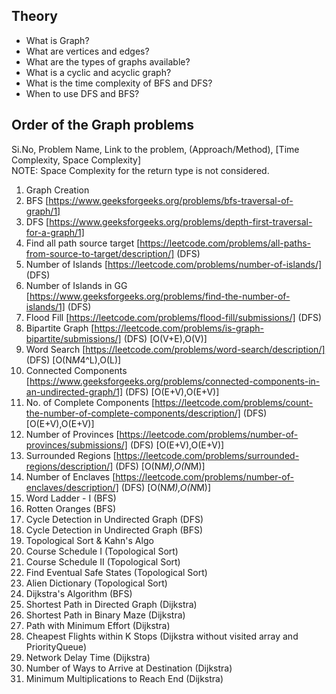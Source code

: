 ## Theory 

- What is Graph?
- What are vertices and edges?
- What are the types of graphs available?
- What is a cyclic and acyclic graph?
- What is the time complexity of BFS and DFS?
- When to use DFS and BFS?

## Order of the Graph problems

Si.No, Problem Name, Link to the problem, (Approach/Method), [Time Complexity, Space Complexity]  
NOTE: Space Complexity for the return type is not considered.

1. Graph Creation  
2. BFS [https://www.geeksforgeeks.org/problems/bfs-traversal-of-graph/1]  
3. DFS [https://www.geeksforgeeks.org/problems/depth-first-traversal-for-a-graph/1]  
4. Find all path source target [https://leetcode.com/problems/all-paths-from-source-to-target/description/] (DFS)  
5. Number of Islands [https://leetcode.com/problems/number-of-islands/] (DFS)  
6. Number of Islands in GG [https://www.geeksforgeeks.org/problems/find-the-number-of-islands/1] (DFS)  
7. Flood Fill [https://leetcode.com/problems/flood-fill/submissions/] (DFS)  
8. Bipartite Graph [https://leetcode.com/problems/is-graph-bipartite/submissions/] (DFS) [O(V+E),O(V)]  
9. Word Search [https://leetcode.com/problems/word-search/description/] (DFS) [O(N*M*4^L),O(L)]  
10. Connected Components [https://www.geeksforgeeks.org/problems/connected-components-in-an-undirected-graph/1] (DFS) [O(E+V),O(E+V)]  
11. No. of Complete Components [https://leetcode.com/problems/count-the-number-of-complete-components/description/] (DFS) [O(E+V),O(E+V)]  
12. Number of Provinces [https://leetcode.com/problems/number-of-provinces/submissions/] (DFS) [O(E+V),O(E+V)]  
13. Surrounded Regions [https://leetcode.com/problems/surrounded-regions/description/] (DFS) [O(N*M),O(N*M)]
14. Number of Enclaves [https://leetcode.com/problems/number-of-enclaves/description/] (DFS) [O(N*M),O(N*M)]
15. Word Ladder - I (BFS)  
16. Rotten Oranges (BFS)  
17. Cycle Detection in Undirected Graph (DFS)  
18. Cycle Detection in Undirected Graph (BFS)  
19. Topological Sort & Kahn's Algo  
20. Course Schedule I (Topological Sort)  
21. Course Schedule II (Topological Sort)  
22. Find Eventual Safe States (Topological Sort)  
23. Alien Dictionary (Topological Sort)  
24. Dijkstra's Algorithm (BFS)  
25. Shortest Path in Directed Graph (Dijkstra)  
26. Shortest Path in Binary Maze (Dijkstra)  
27. Path with Minimum Effort (Dijkstra)  
28. Cheapest Flights within K Stops (Dijkstra without visited array and PriorityQueue)  
29. Network Delay Time (Dijkstra)  
30. Number of Ways to Arrive at Destination (Dijkstra)  
31. Minimum Multiplications to Reach End (Dijkstra)  
